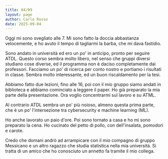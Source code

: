 ```yaml
---
title: 04/09
layout: page
author: Carlo Rosso
date: 2025-09-04
---
```


Oggi mi sono svegliato alle 7. Mi sono fatto la doccia abbastanza velocemente, e
ho avuto il tempo di tagliarmi la barba, che mi dava fastidio.

Sono andato in università ed ero un po' in anticipo, pronto per seguire ATDL. 
Questo corso sembra molto libero, nel senso che gruppi
diversi studiano cose diverse, ed il programma non è daciso completamente dai
professori. Facciamo un po' di ricerca per conto nostro e portiamo i risultati
in classe. Sembra molto interessante, ed un buon riscaldamento per la tesi.

Abbiamo fatto due lezioni, fino alle 16, poi con il mio gruppo siamo andati in
biblioteca e abbiamo cominciato a leggere il paper. Ho già preparato la mia
parte della presentazione. Ora voglio concentrarmi sul lavoro e su ATML.

Al contrario ATDL sembra un po' più noioso, almeno questa prima parte, che è un
po' l'intersezione tra cybersecurity e machine learning (ML).

Ho anche lavorato un paio d'ore. Poi sono tornato a casa e ho mi sono preparato
la cena. Ho cucinato del petto di pollo, con dell'insalata, pomodori e carote.

Credo che domani andrò ad arrampicare con il mio compagno di gruppo Messicano e
un altro ragazzo che studia statistica nella mia università. Si tratta di un
amico che ho conosciuto un annetto fa tramite il mio collega.
